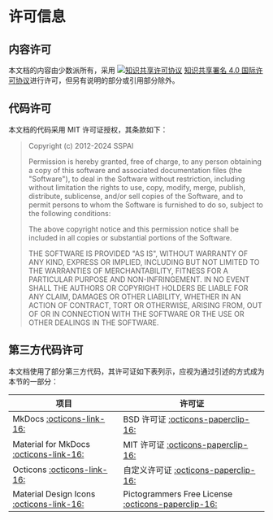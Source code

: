 # 许可信息

## 内容许可

本文档的内容由少数派所有，采用 <a rel="license" href="http://creativecommons.org/licenses/by/4.0/"><img alt="知识共享许可协议" style="border-width:0" src="https://i.creativecommons.org/l/by/4.0/80x15.png" /></a> [知识共享署名 4.0 国际许可协议](http://creativecommons.org/licenses/by/4.0/)进行许可，但另有说明的部分或引用部分除外。

## 代码许可

本文档的代码采用 MIT 许可证授权，其条款如下：

>Copyright (c) 2012-2024 SSPAI
>
> Permission is hereby granted, free of charge, to any person obtaining a copy of this software and associated documentation files (the "Software"), to deal in the Software without restriction, including without limitation the rights to use, copy, modify, merge, publish, distribute, sublicense, and/or sell copies of the Software, and to permit persons to whom the Software is furnished to do so, subject to the following conditions:
>
>The above copyright notice and this permission notice shall be included in all copies or substantial portions of the Software.
>
>THE SOFTWARE IS PROVIDED "AS IS", WITHOUT WARRANTY OF ANY KIND, EXPRESS OR IMPLIED, INCLUDING BUT NOT LIMITED TO THE WARRANTIES OF MERCHANTABILITY, FITNESS FOR A PARTICULAR PURPOSE AND NON-INFRINGEMENT. IN NO EVENT SHALL THE AUTHORS OR COPYRIGHT HOLDERS BE LIABLE FOR ANY CLAIM, DAMAGES OR OTHER LIABILITY, WHETHER IN AN ACTION OF CONTRACT, TORT OR OTHERWISE, ARISING FROM, OUT OF OR IN CONNECTION WITH THE SOFTWARE OR THE USE OR OTHER DEALINGS IN THE SOFTWARE.

## 第三方代码许可

本文档使用了部分第三方代码，其许可证如下表列示，应视为通过引述的方式成为本节的一部分：

项目|许可证
---|---
MkDocs [:octicons-link-16:](https://www.mkdocs.org/)|BSD 许可证 [:octicons-paperclip-16:](https://www.mkdocs.org/about/license/)
Material for MkDocs [:octicons-link-16:](https://squidfunk.github.io/mkdocs-material/)|MIT 许可证 [:octicons-paperclip-16:](https://squidfunk.github.io/mkdocs-material/license/)
Octicons [:octicons-link-16:](https://github.com/primer/octicons)|自定义许可证 [:octicons-paperclip-16:](https://github.com/primer/octicons/blob/main/LICENSE)
Material Design Icons [:octicons-link-16:](https://materialdesignicons.com/)|Pictogrammers Free License [:octicons-paperclip-16:](https://github.com/Templarian/MaterialDesign/blob/master/LICENSE)
